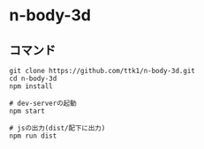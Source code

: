 # n-body-3d

## コマンド

```
git clone https://github.com/ttk1/n-body-3d.git
cd n-body-3d
npm install

# dev-serverの起動
npm start

# jsの出力(dist/配下に出力)
npm run dist
```
